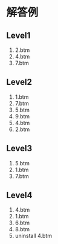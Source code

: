 # 解答例
## Level1
1. 2.btm
1. 4.btm
1. 7.btm

## Level2
1. 1.btm
1. 7.btm
1. 5.btm
1. 9.btm
1. 4.btm
1. 2.btm

## Level3
1. 5.btm
1. 1.btm
1. 7.btm

## Level4
1. 4.btm
1. 1.btm
1. 6.btm
1. 8.btm
1. uninstall 4.btm
